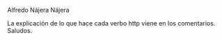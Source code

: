 Alfredo Nájera Nájera

La explicación de lo que hace cada verbo http viene en los comentarios. Saludos.
